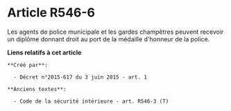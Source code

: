 # Article R546-6

Les agents de police municipale et les gardes champêtres peuvent recevoir un diplôme donnant droit au port de la médaille
d'honneur de la police.

**Liens relatifs à cet article**

	**Créé par**:

	  - Décret n°2015-617 du 3 juin 2015 - art. 1

	**Anciens textes**:

	  - Code de la sécurité intérieure - art. R546-3 (T)

